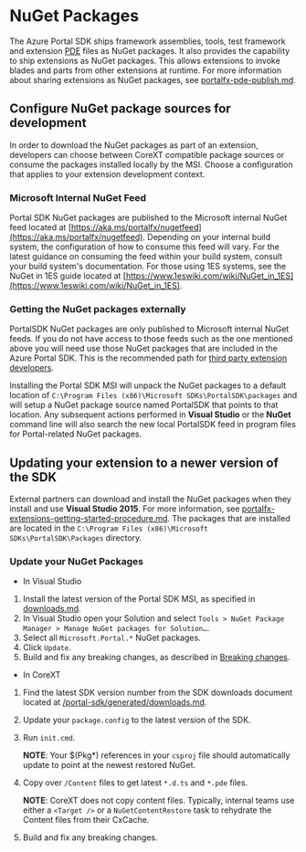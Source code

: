 
<a name="nuget-packages"></a>
# NuGet Packages

The Azure Portal SDK ships framework assemblies, tools, test framework and extension [PDE](portalfx-extensions-glossary-onboarding.md) files as NuGet packages. It also provides the capability to ship extensions as NuGet packages. This allows extensions to invoke blades and parts from other extensions at runtime. For more information about sharing  extensions as NuGet packages, see [portalfx-pde-publish.md](portalfx-pde-publish.md).

<a name="nuget-packages-configure-nuget-package-sources-for-development"></a>
## Configure NuGet package sources for development

In order to download the NuGet packages as part of an extension, developers can choose between CoreXT compatible package sources or consume the packages installed locally by the MSI. Choose a configuration that applies to your extension development context.

<a name="nuget-packages-configure-nuget-package-sources-for-development-microsoft-internal-nuget-feed"></a>
### Microsoft Internal NuGet Feed

Portal SDK NuGet packages are published to the Microsoft internal NuGet feed located at [https://aka.ms/portalfx/nugetfeed](https://aka.ms/portalfx/nugetfeed).  Depending on your internal build system, the configuration of how to consume this feed will vary.  For the latest guidance on consuming the feed within your build system, consult your build system's documentation. For those using 1ES systems, see the NuGet in 1ES guide located at [https://www.1eswiki.com/wiki/NuGet_in_1ES](https://www.1eswiki.com/wiki/NuGet_in_1ES).

<a name="nuget-packages-configure-nuget-package-sources-for-development-getting-the-nuget-packages-externally"></a>
### Getting the NuGet packages externally

PortalSDK NuGet packages are only published to Microsoft internal NuGet feeds.  If you do not have access to those feeds such as the one mentioned above you will need use those NuGet packages that are included in the Azure Portal SDK.  This is the recommended path for  [third party extension developers](portalfx-extensions-glossary-onboarding.md).

Installing the Portal SDK MSI will unpack the NuGet packages to a default location of `C:\Program Files (x86)\Microsoft SDKs\PortalSDK\packages` and will setup a NuGet package source named PortalSDK that points to that location.  Any subsequent actions performed in **Visual Studio** or the **NuGet** command line will also search the new local PortalSDK feed in program files for Portal-related NuGet packages.

<a name="nuget-packages-updating-your-extension-to-a-newer-version-of-the-sdk"></a>
## Updating your extension to a newer version of the SDK

External partners can download and install the NuGet packages when they install and use **Visual Studio 2015**. For more information, see [portalfx-extensions-getting-started-procedure.md](portalfx-extensions-getting-started-procedure.md). The packages that are installed are located in the `C:\Program Files (x86)\Microsoft SDKs\PortalSDK\Packages` directory.

<a name="nuget-packages-updating-your-extension-to-a-newer-version-of-the-sdk-update-your-nuget-packages"></a>
### Update your NuGet Packages

* In Visual Studio
1. Install the latest version of the Portal SDK MSI, as specified in [downloads.md](downloads.md).
1. In Visual Studio open your Solution and select `Tools > NuGet Package Manager > Manage NuGet packages for Solution…`.
1. Select all `Microsoft.Portal.*` NuGet packages.
1. Click `Update`.
1. Build and fix any breaking changes, as described in [Breaking changes](/portal-sdk/generated/breaking-changes.md).

* In CoreXT
1. Find the latest SDK version number from the SDK downloads document located at [/portal-sdk/generated/downloads.md](/portal-sdk/generated/downloads.md).

1. Update your `package.config` to the latest version of the SDK.

1. Run `init.cmd`.

    **NOTE**: Your $(Pkg*) references in your `csproj` file  should automatically update to point at the newest restored NuGet.

1. Copy over `/Content` files to get latest `*.d.ts` and `*.pde` files.

    **NOTE**:  CoreXT does not copy content files. Typically, internal teams use either a `<Target />` or a `NuGetContentRestore` task to rehydrate the Content files from their CxCache.

1. Build and fix any breaking changes.

